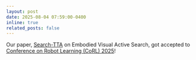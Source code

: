 ```yaml
---
layout: post
date: 2025-08-04 07:59:00-0400
inline: true
related_posts: false
---
```


Our paper, [Search-TTA](https://search-tta.github.io/) on Embodied Visual Active Search, got accepted to [Conference on Robot Learning (CoRL) 2025](https://openreview.net/group?id=robot-learning.org/CoRL/2025/Conference)!
